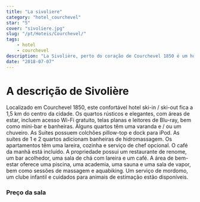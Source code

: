 ```yaml
---
title: "La sivoliere"
category: "hotel_courchevel"
star: "5"
cover: "sivoliere.jpg"
slug: "/pt/Hoteis/Courchevel/"
tags:
    - hotel
    - courchevel
description: "La Sivolière, perto do coração de Courchevel 1850 é um hotel de 5 * com 36 quartos e suites, ski in ski out. O chalé combina decoração alpina e modernidade para oferecer uma decoração elegante e refinada "
date: "2018-07-07"
--- 
```

 
 # A descrição de Sivolière
Localizado em Courchevel 1850, este confortável hotel ski-in / ski-out fica a 1,5 km do centro da cidade.
Os quartos rústicos e elegantes, com áreas de estar, incluem acesso Wi-Fi gratuito, telas planas e leitores de Blu-ray, bem como mini-bar e banheiras. Alguns quartos têm uma varanda e / ou um chuveiro. As Suites possuem colchões pillow-top e dock para iPod. As suítes de 1 e 2 quartos adicionam banheiras de hidromassagem. Os apartamentos têm uma lareira, cozinha e serviço de chef opcional.
O café da manhã está incluído. A propriedade possui um restaurante de renome, um bar acolhedor, uma sala de chá com lareira e um café. A área de bem-estar oferece uma piscina, uma academia, uma sauna e uma sala de vapor, bem como sessões de massagem e aquabiking. Um serviço de mordomo, um clube infantil e cuidados para animais de estimação estão disponíveis.

### Preço da sala
